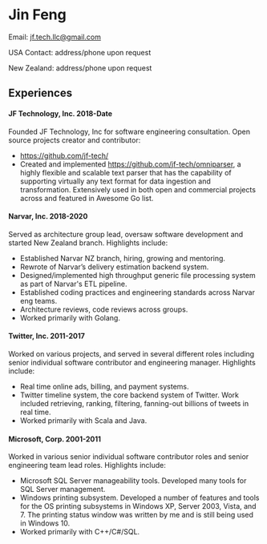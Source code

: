 # Jin Feng

Email: jf.tech.llc@gmail.com

USA Contact: address/phone upon request

New Zealand: address/phone upon request

## Experiences

#### JF Technology, Inc. 2018-Date

Founded JF Technology, Inc for software engineering consultation. Open source projects creator and contributor:

- https://github.com/jf-tech/
- Created and implemented https://github.com/jf-tech/omniparser, a highly flexible and scalable text parser that has the capability of supporting virtually any text format for data ingestion and transformation. Extensively used in both open and commercial projects across and featured in Awesome Go list.

#### Narvar, Inc. 2018-2020

Served as architecture group lead, oversaw software development and started New Zealand branch. Highlights include:

- Established Narvar NZ branch, hiring, growing and mentoring.
- Rewrote of Narvar’s delivery estimation backend system.
- Designed/implemented high throughput generic file processing system as part of Narvar's ETL pipeline.
- Established coding practices and engineering standards across Narvar eng teams.
- Architecture reviews, code reviews across groups.
- Worked primarily with Golang.

#### Twitter, Inc. 2011-2017

Worked on various projects, and served in several different roles including senior individual software contributor and engineering manager. Highlights include:

- Real time online ads, billing, and payment systems.
- Twitter timeline system, the core backend system of Twitter. Work included retrieving, ranking, filtering, fanning-out billions of tweets in real time.
- Worked primarily with Scala and Java.

#### Microsoft, Corp. 2001-2011
Worked in various senior individual software contributor roles and senior engineering team lead roles. Highlights include:

- Microsoft SQL Server manageability tools. Developed many tools for SQL Server management.
- Windows printing subsystem. Developed a number of features and tools for the OS printing subsystems in Windows XP, Server 2003, Vista, and 7. The printing status window was written by me and is still being used in Windows 10.
- Worked primarily with C++/C#/SQL.
